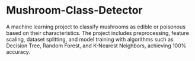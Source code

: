 # Mushroom-Class-Detector
A machine learning project to classify mushrooms as edible or poisonous based on their characteristics. The project includes preprocessing, feature scaling, dataset splitting, and model training with algorithms such as Decision Tree, Random Forest, and K-Nearest Neighbors, achieving 100% accuracy.
